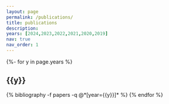 ```yaml
---
layout: page
permalink: /publications/
title: publications
description: 
years: [2024,2023,2022,2021,2020,2019]
nav: true
nav_order: 1
---
```


<!-- _pages/publications.md -->
<div class="publications">

{%- for y in page.years %}
  <h2 class="year">{{y}}</h2>
  {% bibliography -f papers -q @*[year={{y}}]* %}
{% endfor %}

</div>
